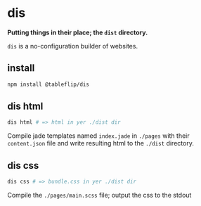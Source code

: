 # dis

**Putting things in their place; the `dist` directory.**

`dis` is a no-configuration builder of websites.

## install

```sh
npm install @tableflip/dis
```

## dis html

```sh
dis html # => html in yer ./dist dir
```
Compile jade templates named `index.jade` in `./pages` with their `content.json` file and write resulting html to the `./dist` directory.

## dis css

```sh
dis css # => bundle.css in yer ./dist dir
```
Compile the `./pages/main.scss` file; output the css to the stdout


